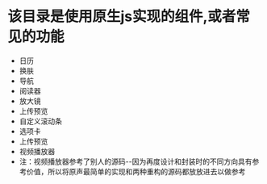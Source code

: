 # 该目录是使用原生js实现的组件,或者常见的功能
* 日历
* 换肤
* 导航
* 阅读器
* 放大镜
* 上传预览
* 自定义滚动条
* 选项卡
* 上传预览
* 视频播放器
* 注：视频播放器参考了别人的源码--因为再度设计和封装时的不同方向具有参考价值，所以将原声最简单的实现和两种重构的源码都放放进去以做参考